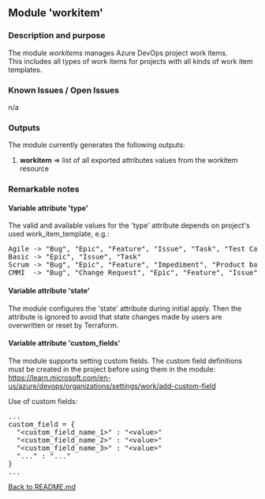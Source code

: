 ## Module 'workitem'

### Description and purpose  

The module <i>workitems</i> manages Azure DevOps project work items.  
This includes all types of work items for projects with all kinds of work item templates.  

### Known Issues / Open Issues

n/a

### Outputs

The module currently generates the following outputs:  

1) <b>workitem</b> => list of all exported attributes values from the workitem resource  

### Remarkable notes

#### Variable attribute 'type'  
  
The valid and available values for the 'type' attribute depends on project's used work_item_template, e.g.:  
  
<pre>
Agile -> "Bug", "Epic", "Feature", "Issue", "Task", "Test Case", "User Story"
Basic -> "Epic", "Issue", "Task"
Scrum -> "Bug", "Epic", "Feature", "Impediment", "Product backlog item", "Task"
CMMI  -> "Bug", "Change Request", "Epic", "Feature", "Issue", "Requirment", "Review", "Risk", "Task"
</pre>
  
#### Variable attribute 'state'  
  
The module configures the 'state' attribute during initial apply. Then the attribute is ignored to avoid that state changes made by users are overwritten or reset by Terraform.  
  
#### Variable attribute 'custom_fields'  
  
The module supports setting custom fields. The custom field definitions must be created in the project before using them in the module:  
https://learn.microsoft.com/en-us/azure/devops/organizations/settings/work/add-custom-field  
  
Use of custom fields:  
  
<pre>
...
custom_field = {
  "&lt;custom_field_name_1&gt;" : "&lt;value&gt;"
  "&lt;custom_field_name_2&gt;" : "&lt;value&gt;"
  "&lt;custom_field_name_3&gt;" : "&lt;value&gt;"
  "..." : "..."
}
...
</pre>
  
  
[Back to README.md](../README.md)  